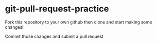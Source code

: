 # git-pull-request-practice

Fork this repository to your own github then clone and start making some changes!

Commit those changes and submit a pull request
